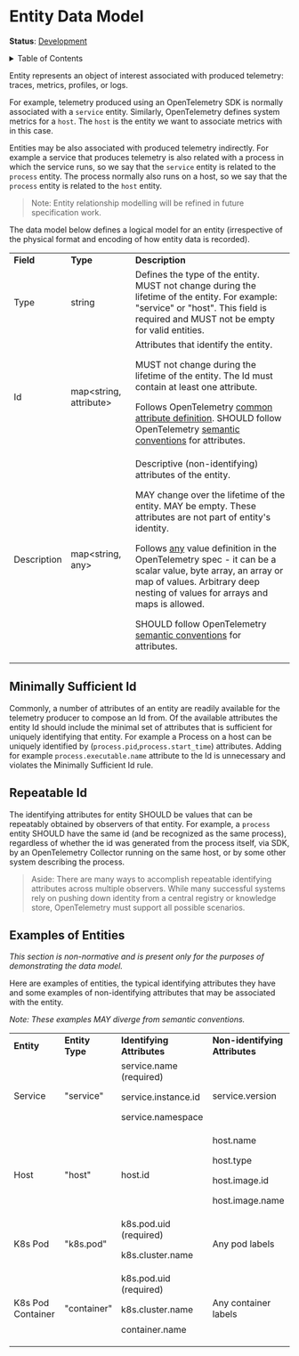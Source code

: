 # Entity Data Model

**Status**: [Development](../document-status.md)

<details>
<summary>Table of Contents</summary>

<!-- toc -->

- [Minimally Sufficient Id](#minimally-sufficient-id)
- [Examples of Entities](#examples-of-entities)

<!-- tocstop -->

</details>

Entity represents an object of interest associated with produced telemetry:
traces, metrics, profiles, or logs.

For example, telemetry produced using an OpenTelemetry SDK is normally associated with
a `service` entity. Similarly, OpenTelemetry defines system metrics for a `host`. The `host` is the
entity we want to associate metrics with in this case.

Entities may be also associated with produced telemetry indirectly.
For example a service that produces
telemetry is also related with a process in which the service runs, so we say that
the `service` entity is related to the `process` entity. The process normally also runs
on a host, so we say that the `process` entity is related to the `host` entity.

> Note: Entity relationship modelling will be refined in future specification work.

The data model below defines a logical model for an entity (irrespective of the physical
format and encoding of how entity data is recorded).

<table>
   <tr>
    <td><strong>Field</strong>
    </td>
    <td><strong>Type</strong>
    </td>
    <td><strong>Description</strong>
    </td>
   </tr>
   <tr>
    <td>Type
    </td>
    <td>string
    </td>
    <td>Defines the type of the entity. MUST not change during the
lifetime of the entity. For example: "service" or "host". This field is
required and MUST not be empty for valid entities.
    </td>
   </tr>
   <tr>
    <td>Id
    </td>
    <td>map&lt;string, attribute&gt;
    </td>
    <td>Attributes that identify the entity.
<p>
MUST not change during the lifetime of the entity. The Id must contain
at least one attribute.
<p>
Follows OpenTelemetry <a
href="../../specification/common/README.md#attribute">common
attribute definition</a>. SHOULD follow OpenTelemetry <a
href="https://github.com/open-telemetry/semantic-conventions">semantic
conventions</a> for attributes.
    </td>
   </tr>
   <tr>
    <td>Description
    </td>
    <td>map&lt;string, any&gt;
    </td>
    <td>Descriptive (non-identifying) attributes of the entity.
<p>
MAY change over the lifetime of the entity. MAY be empty. These
attributes are not part of entity's identity.
<p>
Follows <a
href="../../specification/logs/data-model.md#type-any">any</a>
value definition in the OpenTelemetry spec - it can be a scalar value,
byte array, an array or map of values. Arbitrary deep nesting of values
for arrays and maps is allowed.
<p>
SHOULD follow OpenTelemetry <a
href="https://github.com/open-telemetry/semantic-conventions">semantic
conventions</a> for attributes.
    </td>
   </tr>
</table>

## Minimally Sufficient Id

Commonly, a number of attributes of an entity are readily available for the telemetry
producer to compose an Id from. Of the available attributes the entity Id should
include the minimal set of attributes that is sufficient for uniquely identifying
that entity. For example
a Process on a host can be uniquely identified by (`process.pid`,`process.start_time`)
attributes. Adding for example `process.executable.name` attribute to the Id is
unnecessary and violates the Minimally Sufficient Id rule.

## Repeatable Id

The identifying attributes for entity SHOULD be values that can be repeatably obtained by observers of that entity. For example, a `process` entity SHOULD have the same id (and be recognized as the same process), regardless of whether the id was generated from the process itself, via SDK, by an OpenTelemetry Collector running on the same host, or by some other system describing the process.

> Aside: There are many ways to accomplish repeatable identifying attributes across multiple observers. While many successful systems rely on pushing down identity from a central registry or knowledge store, OpenTelemetry must support all possible scenarios.

## Examples of Entities

_This section is non-normative and is present only for the purposes of demonstrating
the data model._

Here are examples of entities, the typical identifying attributes they
have and some examples of non-identifying attributes that may be
associated with the entity.

_Note: These examples MAY diverge from semantic conventions._

<table>
   <tr>
    <td><strong>Entity</strong>
    </td>
    <td><strong>Entity Type</strong>
    </td>
    <td><strong>Identifying Attributes</strong>
    </td>
    <td><strong>Non-identifying Attributes</strong>
    </td>
   </tr>
   <tr>
    <td>Service
    </td>
    <td>"service"
    </td>
    <td>service.name (required)
<p>
service.instance.id
<p>
service.namespace
    </td>
    <td>service.version
    </td>
   </tr>
   <tr>
    <td>Host
    </td>
    <td>"host"
    </td>
    <td>host.id
    </td>
    <td>host.name
<p>
host.type
<p>
host.image.id
<p>
host.image.name
    </td>
   </tr>
   <tr>
    <td>K8s Pod
    </td>
    <td>"k8s.pod"
    </td>
    <td>k8s.pod.uid (required)
<p>
k8s.cluster.name
    </td>
    <td>Any pod labels
    </td>
   </tr>
   <tr>
    <td>K8s Pod Container
    </td>
    <td>"container"
    </td>
    <td>k8s.pod.uid (required)
<p>
k8s.cluster.name
<p>
container.name
    </td>
    <td>Any container labels
    </td>
   </tr>
</table>
